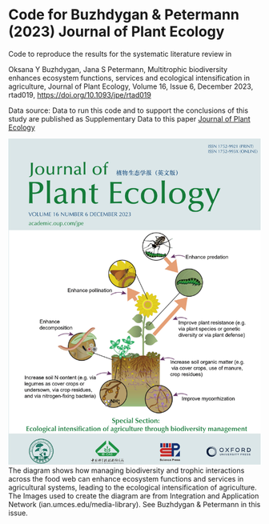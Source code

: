 # Code for Buzhdygan & Petermann (2023) Journal of Plant Ecology

Code to reproduce the results for the systematic literature review in 
	
Oksana Y Buzhdygan, Jana S Petermann, Multitrophic biodiversity enhances ecosystem functions, services and ecological intensification in agriculture, Journal of Plant Ecology, Volume 16, Issue 6, December 2023, rtad019, https://doi.org/10.1093/jpe/rtad019  


Data source: 
Data to run this code and to support the conclusions of this study are published as Supplementary Data to this paper [Journal of Plant Ecology](https://academic.oup.com/jpe/article/16/6/rtad019/7177879)

![ ](Cover_16_6.jpg)
The diagram shows how managing biodiversity and trophic interactions across the food web can enhance ecosystem functions and services in agricultural systems, leading to the ecological intensification of agriculture. The Images used to create the diagram are from Integration and Application Network (ian.umces.edu/media-library). See Buzhdygan & Petermann in this issue.